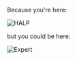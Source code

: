 Because you're here:

![HALP](http://www.quickmeme.com/img/d6/d6a1143f571184db25f94613edd43b40af6d3a629221aba00d9efdcfef5efd84.jpg)

but you could be here:

![Expert](http://www.quickmeme.com/img/99/9903c7c14add3fd0758b7b5b80c24d48101f296f13ce34736799a82c71f61bc2.jpg)
